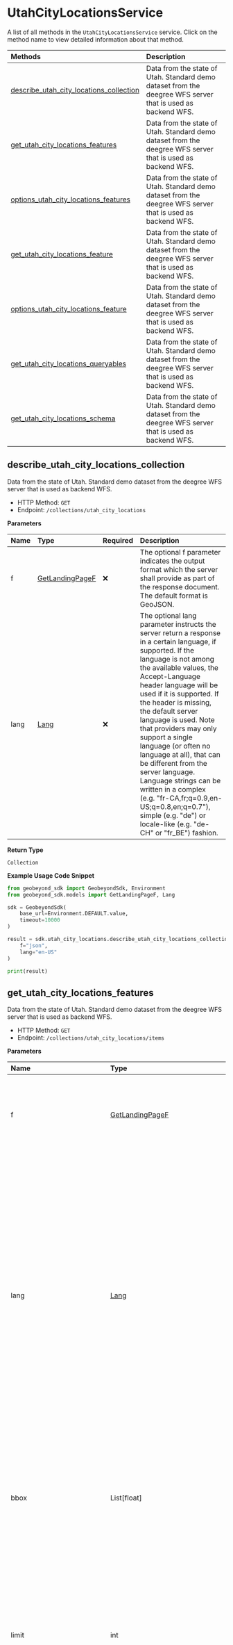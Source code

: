 # UtahCityLocationsService

A list of all methods in the `UtahCityLocationsService` service. Click on the method name to view detailed information about that method.

| Methods                                                                             | Description                                                                                                 |
| :---------------------------------------------------------------------------------- | :---------------------------------------------------------------------------------------------------------- |
| [describe_utah_city_locations_collection](#describe_utah_city_locations_collection) | Data from the state of Utah. Standard demo dataset from the deegree WFS server that is used as backend WFS. |
| [get_utah_city_locations_features](#get_utah_city_locations_features)               | Data from the state of Utah. Standard demo dataset from the deegree WFS server that is used as backend WFS. |
| [options_utah_city_locations_features](#options_utah_city_locations_features)       | Data from the state of Utah. Standard demo dataset from the deegree WFS server that is used as backend WFS. |
| [get_utah_city_locations_feature](#get_utah_city_locations_feature)                 | Data from the state of Utah. Standard demo dataset from the deegree WFS server that is used as backend WFS. |
| [options_utah_city_locations_feature](#options_utah_city_locations_feature)         | Data from the state of Utah. Standard demo dataset from the deegree WFS server that is used as backend WFS. |
| [get_utah_city_locations_queryables](#get_utah_city_locations_queryables)           | Data from the state of Utah. Standard demo dataset from the deegree WFS server that is used as backend WFS. |
| [get_utah_city_locations_schema](#get_utah_city_locations_schema)                   | Data from the state of Utah. Standard demo dataset from the deegree WFS server that is used as backend WFS. |

## describe_utah_city_locations_collection

Data from the state of Utah. Standard demo dataset from the deegree WFS server that is used as backend WFS.

- HTTP Method: `GET`
- Endpoint: `/collections/utah_city_locations`

**Parameters**

| Name | Type                                            | Required | Description                                                                                                                                                                                                                                                                                                                                                                                                                                                                                                                                                                                          |
| :--- | :---------------------------------------------- | :------- | :--------------------------------------------------------------------------------------------------------------------------------------------------------------------------------------------------------------------------------------------------------------------------------------------------------------------------------------------------------------------------------------------------------------------------------------------------------------------------------------------------------------------------------------------------------------------------------------------------- |
| f    | [GetLandingPageF](../models/GetLandingPageF.md) | ❌       | The optional f parameter indicates the output format which the server shall provide as part of the response document. The default format is GeoJSON.                                                                                                                                                                                                                                                                                                                                                                                                                                                 |
| lang | [Lang](../models/Lang.md)                       | ❌       | The optional lang parameter instructs the server return a response in a certain language, if supported. If the language is not among the available values, the Accept-Language header language will be used if it is supported. If the header is missing, the default server language is used. Note that providers may only support a single language (or often no language at all), that can be different from the server language. Language strings can be written in a complex (e.g. "fr-CA,fr;q=0.9,en-US;q=0.8,en;q=0.7"), simple (e.g. "de") or locale-like (e.g. "de-CH" or "fr_BE") fashion. |

**Return Type**

`Collection`

**Example Usage Code Snippet**

```python
from geobeyond_sdk import GeobeyondSdk, Environment
from geobeyond_sdk.models import GetLandingPageF, Lang

sdk = GeobeyondSdk(
    base_url=Environment.DEFAULT.value,
    timeout=10000
)

result = sdk.utah_city_locations.describe_utah_city_locations_collection(
    f="json",
    lang="en-US"
)

print(result)
```

## get_utah_city_locations_features

Data from the state of Utah. Standard demo dataset from the deegree WFS server that is used as backend WFS.

- HTTP Method: `GET`
- Endpoint: `/collections/utah_city_locations/items`

**Parameters**

| Name                       | Type                                                                                                | Required | Description                                                                                                                                                                                                                                                                                                                                                                                                                                                                                                                                                                                          |
| :------------------------- | :-------------------------------------------------------------------------------------------------- | :------- | :--------------------------------------------------------------------------------------------------------------------------------------------------------------------------------------------------------------------------------------------------------------------------------------------------------------------------------------------------------------------------------------------------------------------------------------------------------------------------------------------------------------------------------------------------------------------------------------------------- |
| f                          | [GetLandingPageF](../models/GetLandingPageF.md)                                                     | ❌       | The optional f parameter indicates the output format which the server shall provide as part of the response document. The default format is GeoJSON.                                                                                                                                                                                                                                                                                                                                                                                                                                                 |
| lang                       | [Lang](../models/Lang.md)                                                                           | ❌       | The optional lang parameter instructs the server return a response in a certain language, if supported. If the language is not among the available values, the Accept-Language header language will be used if it is supported. If the header is missing, the default server language is used. Note that providers may only support a single language (or often no language at all), that can be different from the server language. Language strings can be written in a complex (e.g. "fr-CA,fr;q=0.9,en-US;q=0.8,en;q=0.7"), simple (e.g. "de") or locale-like (e.g. "de-CH" or "fr_BE") fashion. |
| bbox                       | List[float]                                                                                         | ❌       | Only features that have a geometry that intersects the bounding box are selected.The bounding box is provided as four or six numbers, depending on whether the coordinate reference system includes a vertical axis (height or depth).                                                                                                                                                                                                                                                                                                                                                               |
| limit                      | int                                                                                                 | ❌       | The optional limit parameter limits the number of items that are presented in the response document. Only items are counted that are on the first level of the collection in the response document. Nested objects contained within the explicitly requested items shall not be counted. Minimum = 1. Maximum = 10000. Default = 10.                                                                                                                                                                                                                                                                 |
| crs                        | str                                                                                                 | ❌       | Indicates the coordinate reference system for the results.                                                                                                                                                                                                                                                                                                                                                                                                                                                                                                                                           |
| bbox_crs                   | str                                                                                                 | ❌       | Indicates the coordinate reference system for the given bbox coordinates.                                                                                                                                                                                                                                                                                                                                                                                                                                                                                                                            |
| properties                 | [List[GetUtahCityLocationsFeaturesProperties]](../models/GetUtahCityLocationsFeaturesProperties.md) | ❌       | The properties that should be included for each feature. The parameter value is a comma-separated list of property names.                                                                                                                                                                                                                                                                                                                                                                                                                                                                            |
| vendor_specific_parameters | dict                                                                                                | ❌       | Additional "free-form" parameters that are not explicitly defined                                                                                                                                                                                                                                                                                                                                                                                                                                                                                                                                    |
| skip_geometry              | bool                                                                                                | ❌       | This option can be used to skip response geometries for each feature.                                                                                                                                                                                                                                                                                                                                                                                                                                                                                                                                |
| sortby                     | List[str]                                                                                           | ❌       | Specifies a comma-separated list of property names by which the response shall be sorted. If the property name is preceded by a plus (+) sign it indicates an ascending sort for that property. If the property name is preceded by a minus (-) sign it indicates a descending sort for that property. If the property is not preceded by a plus or minus, then the default sort order implied is ascending (+).                                                                                                                                                                                     |
| offset                     | int                                                                                                 | ❌       | The optional offset parameter indicates the index within the result set from which the server shall begin presenting results in the response document. The first element has an index of 0 (default).                                                                                                                                                                                                                                                                                                                                                                                                |
| gml_id                     | str                                                                                                 | ❌       |                                                                                                                                                                                                                                                                                                                                                                                                                                                                                                                                                                                                      |
| name                       | str                                                                                                 | ❌       |                                                                                                                                                                                                                                                                                                                                                                                                                                                                                                                                                                                                      |
| co_seat                    | str                                                                                                 | ❌       |                                                                                                                                                                                                                                                                                                                                                                                                                                                                                                                                                                                                      |
| pop_1999                   | float                                                                                               | ❌       |                                                                                                                                                                                                                                                                                                                                                                                                                                                                                                                                                                                                      |
| pop_sym_99                 | float                                                                                               | ❌       |                                                                                                                                                                                                                                                                                                                                                                                                                                                                                                                                                                                                      |
| pop_2000                   | float                                                                                               | ❌       |                                                                                                                                                                                                                                                                                                                                                                                                                                                                                                                                                                                                      |
| pop_sym_00                 | float                                                                                               | ❌       |                                                                                                                                                                                                                                                                                                                                                                                                                                                                                                                                                                                                      |
| state                      | str                                                                                                 | ❌       |                                                                                                                                                                                                                                                                                                                                                                                                                                                                                                                                                                                                      |

**Return Type**

`FeatureCollectionGeoJson`

**Example Usage Code Snippet**

```python
from geobeyond_sdk import GeobeyondSdk, Environment
from geobeyond_sdk.models import GetLandingPageF, Lang, dict

sdk = GeobeyondSdk(
    base_url=Environment.DEFAULT.value,
    timeout=10000
)
bbox=[
    6.33
]
properties=[
    "gml_id"
]
vendor_specific_parameters=dict(
    {}
)
sortby=[
    "q=\\>37Ai("
]

result = sdk.utah_city_locations.get_utah_city_locations_features(
    f="json",
    lang="en-US",
    bbox=bbox,
    limit=10,
    crs="crs",
    bbox_crs="bbox-crs",
    properties=properties,
    vendor_specific_parameters=vendor_specific_parameters,
    skip_geometry=True,
    sortby=sortby,
    offset=2,
    gml_id="gml_id",
    name="NAME",
    co_seat="CO_SEAT",
    pop_1999=9.19,
    pop_sym_99=1.7,
    pop_2000=8.36,
    pop_sym_00=4.64,
    state="STATE"
)

print(result)
```

## options_utah_city_locations_features

Data from the state of Utah. Standard demo dataset from the deegree WFS server that is used as backend WFS.

- HTTP Method: `OPTIONS`
- Endpoint: `/collections/utah_city_locations/items`

**Example Usage Code Snippet**

```python
from geobeyond_sdk import GeobeyondSdk, Environment

sdk = GeobeyondSdk(
    base_url=Environment.DEFAULT.value,
    timeout=10000
)

result = sdk.utah_city_locations.options_utah_city_locations_features()

print(result)
```

## get_utah_city_locations_feature

Data from the state of Utah. Standard demo dataset from the deegree WFS server that is used as backend WFS.

- HTTP Method: `GET`
- Endpoint: `/collections/utah_city_locations/items/{featureId}`

**Parameters**

| Name       | Type                                            | Required | Description                                                                                                                                                                                                                                                                                                                                                                                                                                                                                                                                                                                          |
| :--------- | :---------------------------------------------- | :------- | :--------------------------------------------------------------------------------------------------------------------------------------------------------------------------------------------------------------------------------------------------------------------------------------------------------------------------------------------------------------------------------------------------------------------------------------------------------------------------------------------------------------------------------------------------------------------------------------------------- |
| feature_id | str                                             | ✅       | local identifier of a feature                                                                                                                                                                                                                                                                                                                                                                                                                                                                                                                                                                        |
| crs        | str                                             | ❌       | Indicates the coordinate reference system for the results.                                                                                                                                                                                                                                                                                                                                                                                                                                                                                                                                           |
| f          | [GetLandingPageF](../models/GetLandingPageF.md) | ❌       | The optional f parameter indicates the output format which the server shall provide as part of the response document. The default format is GeoJSON.                                                                                                                                                                                                                                                                                                                                                                                                                                                 |
| lang       | [Lang](../models/Lang.md)                       | ❌       | The optional lang parameter instructs the server return a response in a certain language, if supported. If the language is not among the available values, the Accept-Language header language will be used if it is supported. If the header is missing, the default server language is used. Note that providers may only support a single language (or often no language at all), that can be different from the server language. Language strings can be written in a complex (e.g. "fr-CA,fr;q=0.9,en-US;q=0.8,en;q=0.7"), simple (e.g. "de") or locale-like (e.g. "de-CH" or "fr_BE") fashion. |

**Return Type**

`FeatureGeoJson`

**Example Usage Code Snippet**

```python
from geobeyond_sdk import GeobeyondSdk, Environment
from geobeyond_sdk.models import GetLandingPageF, Lang

sdk = GeobeyondSdk(
    base_url=Environment.DEFAULT.value,
    timeout=10000
)

result = sdk.utah_city_locations.get_utah_city_locations_feature(
    feature_id="featureId",
    crs="crs",
    f="json",
    lang="en-US"
)

print(result)
```

## options_utah_city_locations_feature

Data from the state of Utah. Standard demo dataset from the deegree WFS server that is used as backend WFS.

- HTTP Method: `OPTIONS`
- Endpoint: `/collections/utah_city_locations/items/{featureId}`

**Parameters**

| Name       | Type | Required | Description                   |
| :--------- | :--- | :------- | :---------------------------- |
| feature_id | str  | ✅       | local identifier of a feature |

**Example Usage Code Snippet**

```python
from geobeyond_sdk import GeobeyondSdk, Environment

sdk = GeobeyondSdk(
    base_url=Environment.DEFAULT.value,
    timeout=10000
)

result = sdk.utah_city_locations.options_utah_city_locations_feature(feature_id="featureId")

print(result)
```

## get_utah_city_locations_queryables

Data from the state of Utah. Standard demo dataset from the deegree WFS server that is used as backend WFS.

- HTTP Method: `GET`
- Endpoint: `/collections/utah_city_locations/queryables`

**Parameters**

| Name | Type                                            | Required | Description                                                                                                                                                                                                                                                                                                                                                                                                                                                                                                                                                                                          |
| :--- | :---------------------------------------------- | :------- | :--------------------------------------------------------------------------------------------------------------------------------------------------------------------------------------------------------------------------------------------------------------------------------------------------------------------------------------------------------------------------------------------------------------------------------------------------------------------------------------------------------------------------------------------------------------------------------------------------- |
| f    | [GetLandingPageF](../models/GetLandingPageF.md) | ❌       | The optional f parameter indicates the output format which the server shall provide as part of the response document. The default format is GeoJSON.                                                                                                                                                                                                                                                                                                                                                                                                                                                 |
| lang | [Lang](../models/Lang.md)                       | ❌       | The optional lang parameter instructs the server return a response in a certain language, if supported. If the language is not among the available values, the Accept-Language header language will be used if it is supported. If the header is missing, the default server language is used. Note that providers may only support a single language (or often no language at all), that can be different from the server language. Language strings can be written in a complex (e.g. "fr-CA,fr;q=0.9,en-US;q=0.8,en;q=0.7"), simple (e.g. "de") or locale-like (e.g. "de-CH" or "fr_BE") fashion. |

**Return Type**

`Queryables`

**Example Usage Code Snippet**

```python
from geobeyond_sdk import GeobeyondSdk, Environment
from geobeyond_sdk.models import GetLandingPageF, Lang

sdk = GeobeyondSdk(
    base_url=Environment.DEFAULT.value,
    timeout=10000
)

result = sdk.utah_city_locations.get_utah_city_locations_queryables(
    f="json",
    lang="en-US"
)

print(result)
```

## get_utah_city_locations_schema

Data from the state of Utah. Standard demo dataset from the deegree WFS server that is used as backend WFS.

- HTTP Method: `GET`
- Endpoint: `/collections/utah_city_locations/schema`

**Parameters**

| Name | Type                                            | Required | Description                                                                                                                                                                                                                                                                                                                                                                                                                                                                                                                                                                                          |
| :--- | :---------------------------------------------- | :------- | :--------------------------------------------------------------------------------------------------------------------------------------------------------------------------------------------------------------------------------------------------------------------------------------------------------------------------------------------------------------------------------------------------------------------------------------------------------------------------------------------------------------------------------------------------------------------------------------------------- |
| f    | [GetLandingPageF](../models/GetLandingPageF.md) | ❌       | The optional f parameter indicates the output format which the server shall provide as part of the response document. The default format is GeoJSON.                                                                                                                                                                                                                                                                                                                                                                                                                                                 |
| lang | [Lang](../models/Lang.md)                       | ❌       | The optional lang parameter instructs the server return a response in a certain language, if supported. If the language is not among the available values, the Accept-Language header language will be used if it is supported. If the header is missing, the default server language is used. Note that providers may only support a single language (or often no language at all), that can be different from the server language. Language strings can be written in a complex (e.g. "fr-CA,fr;q=0.9,en-US;q=0.8,en;q=0.7"), simple (e.g. "de") or locale-like (e.g. "de-CH" or "fr_BE") fashion. |

**Return Type**

`Queryables`

**Example Usage Code Snippet**

```python
from geobeyond_sdk import GeobeyondSdk, Environment
from geobeyond_sdk.models import GetLandingPageF, Lang

sdk = GeobeyondSdk(
    base_url=Environment.DEFAULT.value,
    timeout=10000
)

result = sdk.utah_city_locations.get_utah_city_locations_schema(
    f="json",
    lang="en-US"
)

print(result)
```

<!-- This file was generated by liblab | https://liblab.com/ -->
